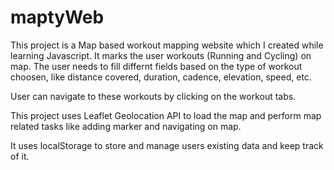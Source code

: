 <h1 align= "left" font-size = 22px>maptyWeb</h1>
<p>This project is a Map based workout mapping website which I created while learning Javascript. It marks the user workouts (Running and Cycling) on map. The user needs to fill differnt fields based on the type of workout choosen, like distance covered, duration, cadence, elevation, speed, etc.</p>
<p>User can navigate to these workouts by clicking on the workout tabs.</p>
<p>This project uses Leaflet Geolocation API to load the map and perform map related tasks like adding marker and navigating on map.</p>
<p>It uses localStorage to store and manage users existing data and keep track of it.</p>
